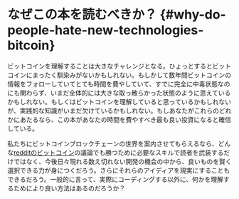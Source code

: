 # なぜこの本を読むべきか？ {#why-do-people-hate-new-technologies-bitcoin}

ビットコインを理解することは大きなチャレンジとなる。ひょっとするとビットコインにまったく馴染みがないかもしれない。もしかして数年間ビットコインの情報をフォローしていてとても時間を費やしていて、すでに完全に中毒状態なのにも関わらず、いまだ全体的には大きな取っ散らかった状態のように思えているかもしれない。もしくはビットコインを理解していると思っているかもしれないが、実践的な知識がいまだ欠けているかもしれない。もしあなたがこれらのどれかにあたるなら、この本があなたの時間を費やすべき最も良い投資になると確信している。

私たちにビットコインブロックチェーンの世界を案内させてもらえるなら、どんな[redditのビットコイン](https://www.reddit.com/r/Bitcoin/)の議論でも勝つために必要なスキルで読者を武装するだけではなく、今後日々現れる数え切れない開発の機会の中から、良いものを賢く選択できる力が身につくだろう。さらにそれらのアイディアを現実にすることもできるだろう。一般的に言って、実際にコーディングする以外に、何かを理解するためにより良い方法はあるのだろうか？
